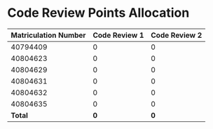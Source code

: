 # Code Review Points Allocation

| Matriculation Number | Code Review 1 | Code Review 2 |
|----------------------|-------------|-----------|
| 40794409             | 0           | 0         |
| 40804623             | 0           | 0         |
| 40804629             | 0           | 0         |
| 40804631             | 0           | 0         |
| 40804632             | 0           | 0         |
| 40804635             | 0           | 0         |
| **Total**            | **0**       | **0**     |


